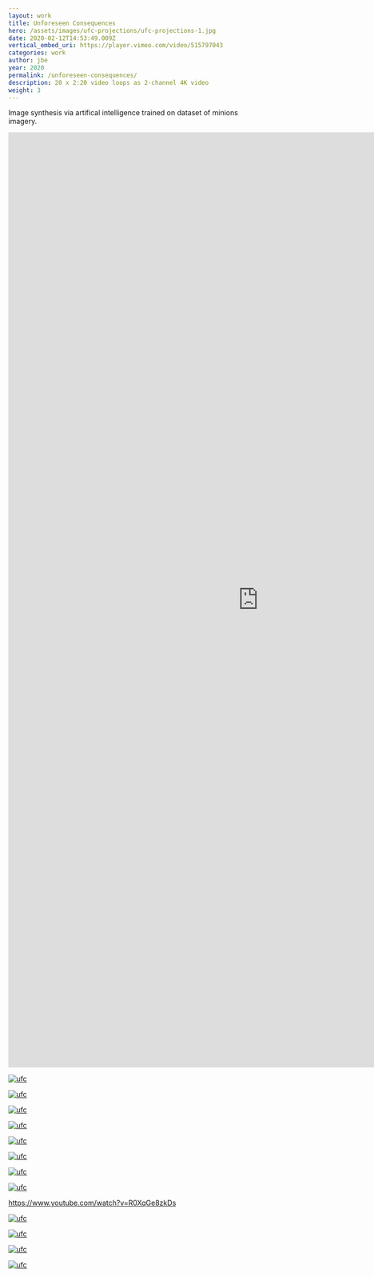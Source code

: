 ```yaml
---
layout: work
title: Unforeseen Consequences
hero: /assets/images/ufc-projections/ufc-projections-1.jpg
date: 2020-02-12T14:53:49.009Z
vertical_embed_uri: https://player.vimeo.com/video/515797043
categories: work
author: jbe
year: 2020
permalink: /unforeseen-consequences/
description: 20 x 2:20 video loops as 2-channel 4K video 
weight: 3
---
```


Image synthesis via artifical intelligence trained on dataset of minions imagery. 

<div class='embed-container embed-vertical hidden'>
	<iframe width="1000" height="1870" src='https://www.youtube.com/embed/ZcYu6V4PbhI' frameborder='0' allowfullscreen></iframe>
</div>

[![ufc](/assets/images/ufc-blocks/ufc-blocks-1.jpg "ufc")](/assets/images/ufc-blocks/ufc-blocks-1.jpg)

[![ufc](/assets/images/ufc-projections/ufc-projections-2.jpg "ufc")](/assets/images/ufc-projections/ufc-projections-2.jpg)


[![ufc](/assets/images/ufc-blocks/ufc-blocks-4.jpg "ufc")](/assets/images/ufc-blocks/ufc-blocks-4.jpg)

[![ufc](/assets/images/ufc-sequence/ufc-sequence-0.jpg "ufc")](/assets/images/ufc-sequence/ufc-sequence-0.jpg)


[![ufc](/assets/images/ufc-blocks/ufc-blocks-5.jpg "ufc")](/assets/images/ufc-blocks/ufc-blocks-5.jpg)

[![ufc](/assets/images/ufc-projections/ufc-projections-3.jpg "ufc")](/assets/images/ufc-projections/ufc-projections-3.jpg)


[![ufc](/assets/images/ufc-blocks/ufc-blocks-6.jpg "ufc")](/assets/images/ufc-blocks/ufc-blocks-6.jpg)

[![ufc](/assets/images/ufc-projections/ufc-projections-2.jpg "ufc")](/assets/images/ufc-projections/ufc-projections-2.jpg)


https://www.youtube.com/watch?v=R0XqGe8zkDs

[![ufc](/assets/images/ufc-blocks/ufc-blocks-7.jpg "ufc")](/assets/images/ufc-blocks/ufc-blocks-7.jpg)

[![ufc](/assets/images/ufc-projections/ufc-projections-9.jpg "ufc")](/assets/images/ufc-projections/ufc-projections-9.jpg)

[![ufc](/assets/images/ufc-blocks/ufc-blocks-8.jpg "ufc")](/assets/images/ufc-blocks/ufc-blocks-8.jpg)


[![ufc](/assets/images/ufc-sequence/ufc-sequence-1.jpg "ufc")](/assets/images/ufc-sequence/ufc-sequence-1.jpg)







